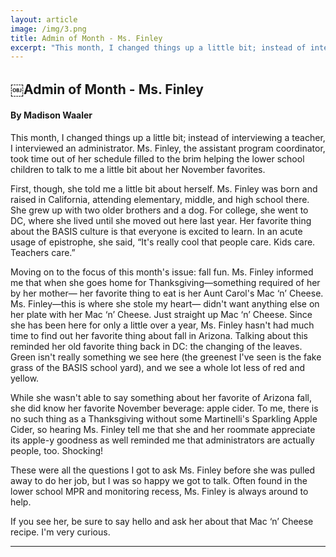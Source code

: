 ```yaml
---
layout: article
image: /img/3.png
title: Admin of Month - Ms. Finley
excerpt: "This month, I changed things up a little bit; instead of interviewing a teacher, I interviewed an administrator. Ms. Finley, the assistant program coordinator, took time out of her schedule filled to the brim helping the lower school children to talk to me a little bit about her November favorites."
---
```


<h2>￼Admin of Month - Ms. Finley</h2>
<h4>By Madison Waaler</h4>

This month, I changed things up a little bit; instead of interviewing a teacher, I interviewed an administrator. Ms. Finley, the assistant program coordinator, took time out of her schedule filled to the brim helping the lower school children to talk to me a little bit about her November favorites.

First, though, she told me a little bit about herself. Ms. Finley was born and raised in California, attending elementary, middle, and high school there. She grew up with two older brothers and a dog. For college, she went to DC, where she lived until she moved out here last year. Her favorite thing about the BASIS culture is that everyone is excited to learn. In an acute usage of epistrophe, she said, “It's really cool that people care. Kids care. Teachers care.”

Moving on to the focus of this month's issue: fall fun. Ms. Finley informed me that when she goes home for Thanksgiving—something required of her by her mother— her favorite thing to eat is her Aunt Carol's Mac ‘n’ Cheese. Ms. Finley—this is where she stole my heart— didn't want anything else on her plate with her Mac ‘n’ Cheese. Just straight up Mac ‘n’ Cheese.
Since she has been here for only a little over a year, Ms. Finley hasn't had much time to find out her favorite thing about fall in Arizona. Talking about this reminded her old favorite thing back in DC: the changing of the leaves. Green isn't really something we see here (the greenest I've seen is the fake grass of the BASIS school yard), and we see a whole lot less of red and yellow.

While she wasn't able to say something about her favorite of Arizona fall, she did know her favorite November beverage: apple cider. To me, there is no such thing as a Thanksgiving without some Martinelli's Sparkling Apple Cider, so hearing Ms. Finley tell me that she and her roommate appreciate its apple-y goodness as well reminded me that administrators are actually people, too. Shocking!

These were all the questions I got to ask Ms. Finley before she was pulled away to do her job, but I was so happy we got to talk. Often found in the lower school MPR and monitoring recess, Ms. Finley is always around to help.

If you see her, be sure to say hello and ask her about that Mac ‘n’ Cheese recipe. I'm very curious.

<hr style="border-color:#7D7D7D;height:0.5px;">
